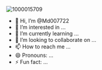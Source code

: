 ![1000015709](https://github.com/user-attachments/assets/3eaab2fc-fe57-4781-a307-e225a9d64a0f)
- 👋 Hi, I’m @Md007722
- 👀 I’m interested in ...
- 🌱 I’m currently learning ...
- 💞️ I’m looking to collaborate on ...
- 📫 How to reach me ...
- 😄 Pronouns: ...
- ⚡ Fun fact: ...

<!---
Md007722/Md007722 is a ✨ special ✨ repository because its `README.md` (this file) appears on your GitHub profile.
You can click the Preview link to take a look at your changes.
--->
